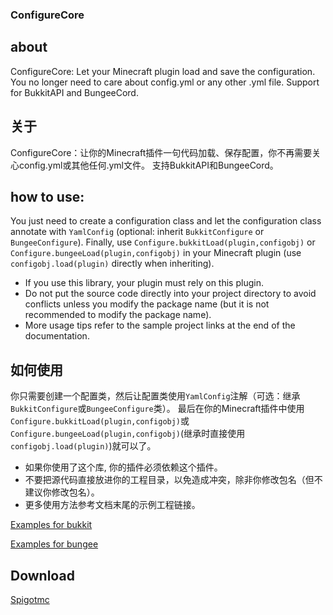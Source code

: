 ### ConfigureCore
## about
ConfigureCore: Let your Minecraft plugin load and save the configuration. You no longer need to care about config.yml or any other .yml file.
Support for BukkitAPI and BungeeCord.

## 关于
ConfigureCore：让你的Minecraft插件一句代码加载、保存配置，你不再需要关心config.yml或其他任何.yml文件。
支持BukkitAPI和BungeeCord。

## how to use:
You just need to create a configuration class and let the configuration class annotate with `YamlConfig` (optional: inherit `BukkitConfigure` or `BungeeConfigure`).
Finally, use `Configure.bukkitLoad(plugin,configobj)` or `Configure.bungeeLoad(plugin,configobj)` in your Minecraft plugin (use `configobj.load(plugin)` directly when inheriting).
- If you use this library, your plugin must rely on this plugin.
- Do not put the source code directly into your project directory to avoid conflicts unless you modify the package name (but it is not recommended to modify the package name).
- More usage tips refer to the sample project links at the end of the documentation.

## 如何使用
你只需要创建一个配置类，然后让配置类使用`YamlConfig`注解（可选：继承`BukkitConfigure`或`BungeeConfigure`类）。
最后在你的Minecraft插件中使用`Configure.bukkitLoad(plugin,configobj)`或`Configure.bungeeLoad(plugin,configobj)`(继承时直接使用`configobj.load(plugin)`)就可以了。
- 如果你使用了这个库, 你的插件必须依赖这个插件。
- 不要把源代码直接放进你的工程目录，以免造成冲突，除非你修改包名（但不建议你修改包名）。
- 更多使用方法参考文档末尾的示例工程链接。


[Examples for bukkit](https://github.com/lintx/bukkitapi-configure-example)

[Examples for bungee](https://github.com/lintx/bungeeapi-configure-example)

## Download
[Spigotmc](https://www.spigotmc.org/resources/configurecore.63967/)